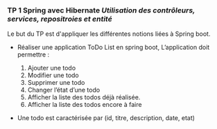 ### TP 1 Spring avec Hibernate ***Utilisation des contrôleurs, services, repositroies et entité***

Le but du TP est d'appliquer les différentes notions liées à Spring boot.

- Réaliser une application ToDo List en spring boot, L’application doit permettre :
  1. Ajouter une todo
  2. Modifier une todo
  3. Supprimer une todo
  4. Changer l’état d’une todo
  5. Afficher la liste des todos déjà réalisée.
  6. Afficher la liste des todos encore à faire

- Une todo est caractérisée par (id, titre, description, date, etat)
